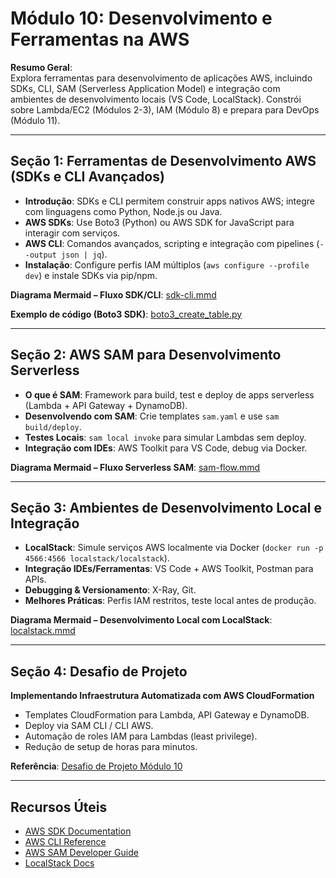 # Módulo 10: Desenvolvimento e Ferramentas na AWS

**Resumo Geral**:  
Explora ferramentas para desenvolvimento de aplicações AWS, incluindo SDKs, CLI, SAM (Serverless Application Model) e integração com ambientes de desenvolvimento locais (VS Code, LocalStack). Constrói sobre Lambda/EC2 (Módulos 2-3), IAM (Módulo 8) e prepara para DevOps (Módulo 11).  


---

## Seção 1: Ferramentas de Desenvolvimento AWS (SDKs e CLI Avançados)

- **Introdução**: SDKs e CLI permitem construir apps nativos AWS; integre com linguagens como Python, Node.js ou Java.
- **AWS SDKs**: Use Boto3 (Python) ou AWS SDK for JavaScript para interagir com serviços.
- **AWS CLI**: Comandos avançados, scripting e integração com pipelines (`--output json | jq`).
- **Instalação**: Configure perfis IAM múltiplos (`aws configure --profile dev`) e instale SDKs via pip/npm.

**Diagrama Mermaid – Fluxo SDK/CLI**: [sdk-cli.mmd](diagrams/sdk-cli.mmd)

**Exemplo de código (Boto3 SDK)**: [boto3_create_table.py](exemplos/boto3_create_table.py)

---

## Seção 2: AWS SAM para Desenvolvimento Serverless

- **O que é SAM**: Framework para build, test e deploy de apps serverless (Lambda + API Gateway + DynamoDB).
- **Desenvolvendo com SAM**: Crie templates `sam.yaml` e use `sam build/deploy`.
- **Testes Locais**: `sam local invoke` para simular Lambdas sem deploy.
- **Integração com IDEs**: AWS Toolkit para VS Code, debug via Docker.

**Diagrama Mermaid – Fluxo Serverless SAM**: [sam-flow.mmd](diagrams/sam-flow.mmd)

---

## Seção 3: Ambientes de Desenvolvimento Local e Integração

- **LocalStack**: Simule serviços AWS localmente via Docker (`docker run -p 4566:4566 localstack/localstack`).
- **Integração IDEs/Ferramentas**: VS Code + AWS Toolkit, Postman para APIs.
- **Debugging & Versionamento**: X-Ray, Git.
- **Melhores Práticas**: Perfis IAM restritos, teste local antes de produção.

**Diagrama Mermaid – Desenvolvimento Local com LocalStack**: [localstack.mmd](diagrams/localstack.mmd)

---

## Seção 4: Desafio de Projeto

**Implementando Infraestrutura Automatizada com AWS CloudFormation**

- Templates CloudFormation para Lambda, API Gateway e DynamoDB.
- Deploy via SAM CLI / CLI AWS.
- Automação de roles IAM para Lambdas (least privilege).
- Redução de setup de horas para minutos.

**Referência**: [Desafio de Projeto Módulo 10](desafios/modulo10)

---

## Recursos Úteis

- [AWS SDK Documentation](https://aws.amazon.com/developer/)
- [AWS CLI Reference](https://docs.aws.amazon.com/cli/)
- [AWS SAM Developer Guide](https://docs.aws.amazon.com/serverless-application-model/latest/developerguide/what-is-sam.html)
- [LocalStack Docs](https://docs.localstack.cloud/)
